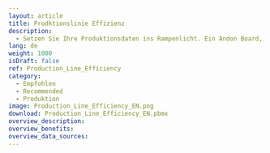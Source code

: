 ```yaml
---
layout: article
title: Prodktionslinie Effizienz
description: 
  - Setzen Sie Ihre Produktionsdaten ins Rampenlicht. Ein Andon Board, Kuchendiagramm und Balkendiagramm helfen dabei, schnell die nötigen Informationen einer Produktionslinie zu erkennen.
lang: de
weight: 1000
isDraft: false
ref: Production_Line_Efficiency
category:
  - Empfohlen
  - Recommended
  - Produktion
image: Production_Line_Efficiency_EN.png
download: Production_Line_Efficiency_EN.pbmx
overview_description:
overview_benefits:
overview_data_sources:
---
```


